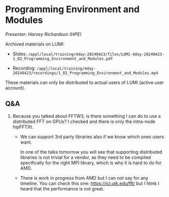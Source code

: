 # Programming Environment and Modules

*Presenter: Harvey Richardson (HPE)*

<!--
Course materials will be provided during and after the course.
-->

<!--
Temporary location of materials (for the lifetime of the training project):

-   Slides: `/project/project_465001098/Slides/HPE/02_PE_and_Modules.pdf`
-->

Archived materials on LUMI:

-   Slides: `/appl/local/training/4day-20240423/files/LUMI-4day-20240423-1_02_Programming_Environment_and_Modules.pdf`

-   Recording: `/appl/local/training/4day-20240423/recordings/1_02_Programming_Environment_and_Modules.mp4`

These materials can only be distributed to actual users of LUMI (active user account).

## Q&A

1.  Because you talked about FFTW3, is there something I can do to use a distributed FFT on GPUs? I checked and there is only the intra-node hipFFTXt.

    -   We can support 3rd party libraries also if we know which ones users want.

        In one of the talks tomorrow you will see that supporting distributed libraries is not trivial for a vendor, as they need to be compiled specifically for the right MPI library, which is why it is hard to do for AMD.
     
    -   There is work in progress from AMD but I can not say for any timeline. 
        You can check this one: https://icl.utk.edu/fft/ but I htink I heard that the performance is not great.




